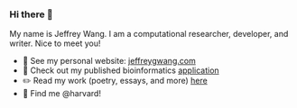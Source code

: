 ### Hi there 👋

My name is Jeffrey Wang. I am a computational researcher, developer, and writer. Nice to meet you! 

- 🔗 See my personal website: [jeffreygwang.com](https://jeffreygwang.com)
- 🧬 Check out my published bioinformatics [application](https://github.com/ay-lab/dcHiC)
- ✏️ Read my work (poetry, essays, and more) [here](https://linktr.ee/jeffreyw)
- 🏫 Find me @harvard! 
